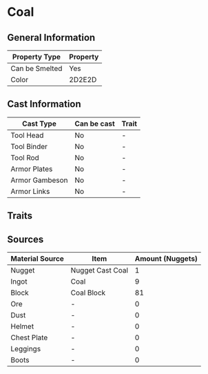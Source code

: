 # Coal

## General Information

| Property Type  | Property |
| -------------- | -------- |
| Can be Smelted | Yes      |
| Color          | 2D2E2D   |

## Cast Information

| Cast Type      | Can be cast | Trait |
| -------------- | ----------- | ----- |
| Tool Head      | No          | -     |
| Tool Binder    | No          | -     |
| Tool Rod       | No          | -     |
| Armor Plates   | No          | -     |
| Armor Gambeson | No          | -     |
| Armor Links    | No          | -     |

## Traits

## Sources

| Material Source | Item             | Amount (Nuggets) |
| --------------- | ---------------- | ---------------- |
| Nugget          | Nugget Cast Coal | 1                |
| Ingot           | Coal             | 9                |
| Block           | Coal Block       | 81               |
| Ore             | -                | 0                |
| Dust            | -                | 0                |
| Helmet          | -                | 0                |
| Chest Plate     | -                | 0                |
| Leggings        | -                | 0                |
| Boots           | -                | 0                |
